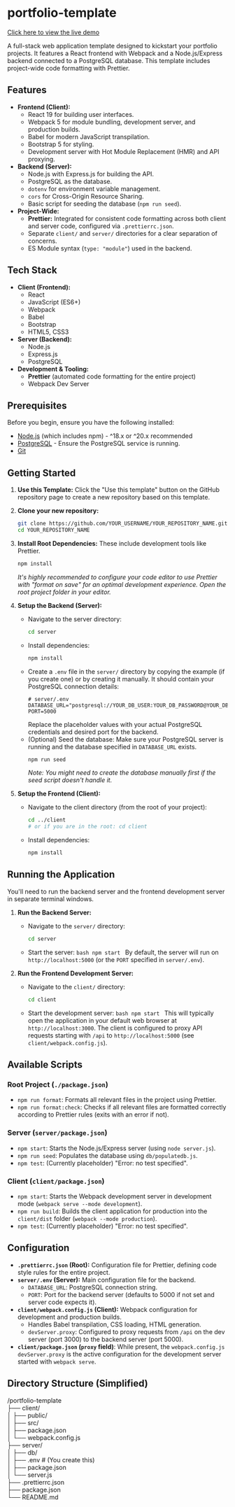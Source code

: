 # portfolio-template
[Click here to view the live demo](https://ahmed-miled-portfolio.netlify.app) <br>

A full-stack web application template designed to kickstart your portfolio projects. It features a React frontend with Webpack and a Node.js/Express backend connected to a PostgreSQL database. This template includes project-wide code formatting with Prettier.


## Features

- **Frontend (Client):**
  - React 19 for building user interfaces.
  - Webpack 5 for module bundling, development server, and production builds.
  - Babel for modern JavaScript transpilation.
  - Bootstrap 5 for styling.
  - Development server with Hot Module Replacement (HMR) and API proxying.
- **Backend (Server):**
  - Node.js with Express.js for building the API.
  - PostgreSQL as the database.
  - `dotenv` for environment variable management.
  - `cors` for Cross-Origin Resource Sharing.
  - Basic script for seeding the database (`npm run seed`).
- **Project-Wide:**
  - **Prettier:** Integrated for consistent code formatting across both client and server code, configured via `.prettierrc.json`.
  - Separate `client/` and `server/` directories for a clear separation of concerns.
  - ES Module syntax (`type: "module"`) used in the backend.

## Tech Stack

- **Client (Frontend):**
  - React
  - JavaScript (ES6+)
  - Webpack
  - Babel
  - Bootstrap
  - HTML5, CSS3
- **Server (Backend):**
  - Node.js
  - Express.js
  - PostgreSQL
- **Development & Tooling:**
  - **Prettier** (automated code formatting for the entire project)
  - Webpack Dev Server

## Prerequisites

Before you begin, ensure you have the following installed:

- [Node.js](https://nodejs.org/) (which includes npm) - ^18.x or ^20.x recommended
- [PostgreSQL](https://www.postgresql.org/download/) - Ensure the PostgreSQL service is running.
- [Git](https://git-scm.com/)

## Getting Started

1.  **Use this Template:**
    Click the "Use this template" button on the GitHub repository page to create a new repository based on this template.

2.  **Clone your new repository:**

    ```bash
    git clone https://github.com/YOUR_USERNAME/YOUR_REPOSITORY_NAME.git
    cd YOUR_REPOSITORY_NAME
    ```

3.  **Install Root Dependencies:**
    These include development tools like Prettier.

    ```bash
    npm install
    ```

    _It's highly recommended to configure your code editor to use Prettier with "format on save" for an optimal development experience. Open the root project folder in your editor._

4.  **Setup the Backend (Server):**

    - Navigate to the server directory:
      ```bash
      cd server
      ```
    - Install dependencies:
      ```bash
      npm install
      ```
    - Create a `.env` file in the `server/` directory by copying the example (if you create one) or by creating it manually. It should contain your PostgreSQL connection details:
      ```env
      # server/.env
      DATABASE_URL="postgresql://YOUR_DB_USER:YOUR_DB_PASSWORD@YOUR_DB_HOST:YOUR_DB_PORT/YOUR_DB_NAME"
      PORT=5000
      ```
      Replace the placeholder values with your actual PostgreSQL credentials and desired port for the backend.
    - (Optional) Seed the database:
      Make sure your PostgreSQL server is running and the database specified in `DATABASE_URL` exists.
      ```bash
      npm run seed
      ```
      _Note: You might need to create the database manually first if the seed script doesn't handle it._

5.  **Setup the Frontend (Client):**
    - Navigate to the client directory (from the root of your project):
      ```bash
      cd ../client
      # or if you are in the root: cd client
      ```
    - Install dependencies:
      ```bash
      npm install
      ```

## Running the Application

You'll need to run the backend server and the frontend development server in separate terminal windows.

1.  **Run the Backend Server:**

    - Navigate to the `server/` directory:
      ```bash
      cd server
      ```
    - Start the server:
      `bash
    npm start
    `
      By default, the server will run on `http://localhost:5000` (or the `PORT` specified in `server/.env`).

2.  **Run the Frontend Development Server:**
    - Navigate to the `client/` directory:
      ```bash
      cd client
      ```
    - Start the development server:
      `bash
    npm start
    `
      This will typically open the application in your default web browser at `http://localhost:3000`. The client is configured to proxy API requests starting with `/api` to `http://localhost:5000` (see `client/webpack.config.js`).

## Available Scripts

### Root Project (`./package.json`)

- `npm run format`: Formats all relevant files in the project using Prettier.
- `npm run format:check`: Checks if all relevant files are formatted correctly according to Prettier rules (exits with an error if not).

### Server (`server/package.json`)

- `npm start`: Starts the Node.js/Express server (using `node server.js`).
- `npm run seed`: Populates the database using `db/populatedb.js`.
- `npm test`: (Currently placeholder) "Error: no test specified".

### Client (`client/package.json`)

- `npm start`: Starts the Webpack development server in development mode (`webpack serve --mode development`).
- `npm run build`: Builds the client application for production into the `client/dist` folder (`webpack --mode production`).
- `npm test`: (Currently placeholder) "Error: no test specified".

## Configuration

- **`.prettierrc.json` (Root):** Configuration file for Prettier, defining code style rules for the entire project.
- **`server/.env` (Server):** Main configuration file for the backend.
  - `DATABASE_URL`: PostgreSQL connection string.
  - `PORT`: Port for the backend server (defaults to 5000 if not set and server code expects it).
- **`client/webpack.config.js` (Client):** Webpack configuration for development and production builds.
  - Handles Babel transpilation, CSS loading, HTML generation.
  - `devServer.proxy`: Configured to proxy requests from `/api` on the dev server (port 3000) to the backend server (port 5000).
- **`client/package.json` (`proxy` field)**: While present, the `webpack.config.js` `devServer.proxy` is the active configuration for the development server started with `webpack serve`.

## Directory Structure (Simplified)

/portfolio-template <br>
├── client/ <br>
│ ├── public/<br>
│ ├── src/<br>
│ ├── package.json<br>
│ └── webpack.config.js<br>
├── server/ <br>
│ ├── db/ <br>
│ ├── .env # (You create this) <br>
│ ├── package.json <br>
│ └── server.js<br>
├── .prettierrc.json<br>
├── package.json<br>
└── README.md<br>
